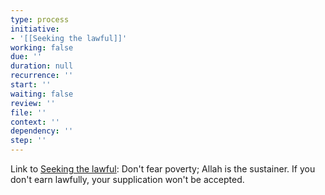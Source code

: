 ```yaml
---
type: process
initiative:
- '[[Seeking the lawful]]'
working: false
due: ''
duration: null
recurrence: ''
start: ''
waiting: false
review: ''
file: ''
context: ''
dependency: ''
step: ''
---
```


Link to [Seeking the lawful](docs/sidebar1/Initiatives/worship/Seeking%20the%20lawful.md): Don't fear poverty; Allah is the sustainer. If you don't earn lawfully, your supplication won't be accepted.
